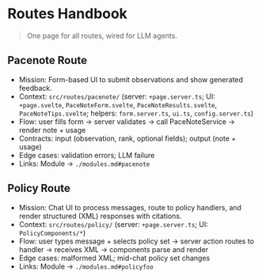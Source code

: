 # Routes Handbook

> One page for all routes, wired for LLM agents.

## Pacenote Route

- Mission: Form-based UI to submit observations and show generated feedback.
- Context: `src/routes/pacenote/` (server: `+page.server.ts`; UI: `+page.svelte`, `PaceNoteForm.svelte`, `PaceNoteResults.svelte`, `PaceNoteTips.svelte`; helpers: `form.server.ts`, `ui.ts`, `config.server.ts`)
- Flow: user fills form → server validates → call PaceNoteService → render note + usage
- Contracts: input (observation, rank, optional fields); output (note + usage)
- Edge cases: validation errors; LLM failure
- Links: Module → `./modules.md#pacenote`

## Policy Route

- Mission: Chat UI to process messages, route to policy handlers, and render structured (XML) responses with citations.
- Context: `src/routes/policy/` (server: `+page.server.ts`; UI: `PolicyComponents/*`)
- Flow: user types message + selects policy set → server action routes to handler → receives XML → components parse and render
- Edge cases: malformed XML; mid-chat policy set changes
- Links: Module → `./modules.md#policyfoo`
